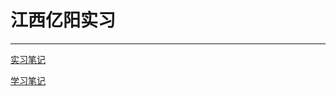 # 江西亿阳实习
***
[实习笔记](http://note.youdao.com/noteshare?id=528650d40f215fda6aeb45ae5c020051)

[学习笔记](http://note.youdao.com/noteshare?id=f272d002960c3cbd60ab432699c082b6)
